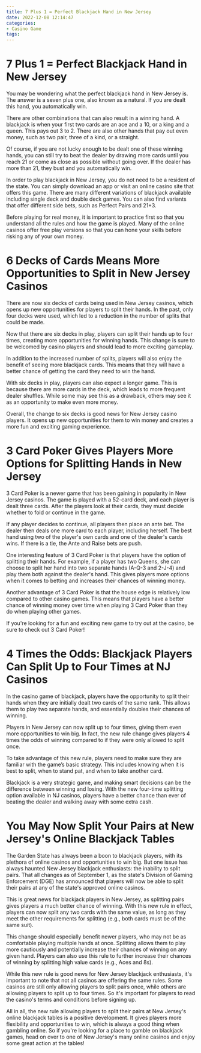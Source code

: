 ```yaml
---
title: 7 Plus 1 = Perfect Blackjack Hand in New Jersey
date: 2022-12-08 12:14:47
categories:
- Casino Game
tags:
---
```



#  7 Plus 1 = Perfect Blackjack Hand in New Jersey

You may be wondering what the perfect blackjack hand in New Jersey is. The answer is a seven plus one, also known as a natural. If you are dealt this hand, you automatically win.

There are other combinations that can also result in a winning hand. A blackjack is when your first two cards are an ace and a 10, or a king and a queen. This pays out 3 to 2. There are also other hands that pay out even money, such as two pair, three of a kind, or a straight.

Of course, if you are not lucky enough to be dealt one of these winning hands, you can still try to beat the dealer by drawing more cards until you reach 21 or come as close as possible without going over. If the dealer has more than 21, they bust and you automatically win.

In order to play blackjack in New Jersey, you do not need to be a resident of the state. You can simply download an app or visit an online casino site that offers this game. There are many different variations of blackjack available including single deck and double deck games. You can also find variants that offer different side bets, such as Perfect Pairs and 21+3.

Before playing for real money, it is important to practice first so that you understand all the rules and how the game is played. Many of the online casinos offer free play versions so that you can hone your skills before risking any of your own money.

#  6 Decks of Cards Means More Opportunities to Split in New Jersey Casinos

There are now six decks of cards being used in New Jersey casinos, which opens up new opportunities for players to split their hands. In the past, only four decks were used, which led to a reduction in the number of splits that could be made.

Now that there are six decks in play, players can split their hands up to four times, creating more opportunities for winning hands. This change is sure to be welcomed by casino players and should lead to more exciting gameplay.

In addition to the increased number of splits, players will also enjoy the benefit of seeing more blackjack cards. This means that they will have a better chance of getting the card they need to win the hand.

With six decks in play, players can also expect a longer game. This is because there are more cards in the deck, which leads to more frequent dealer shuffles. While some may see this as a drawback, others may see it as an opportunity to make even more money.

Overall, the change to six decks is good news for New Jersey casino players. It opens up new opportunities for them to win money and creates a more fun and exciting gaming experience.

#  3 Card Poker Gives Players More Options for Splitting Hands in New Jersey

3 Card Poker is a newer game that has been gaining in popularity in New Jersey casinos. The game is played with a 52-card deck, and each player is dealt three cards. After the players look at their cards, they must decide whether to fold or continue in the game. 

If any player decides to continue, all players then place an ante bet. The dealer then deals one more card to each player, including herself. The best hand using two of the player's own cards and one of the dealer's cards wins. If there is a tie, the Ante and Raise bets are push.

One interesting feature of 3 Card Poker is that players have the option of splitting their hands. For example, if a player has two Queens, she can choose to split her hand into two separate hands (A-Q-3 and 2-J-4) and play them both against the dealer's hand. This gives players more options when it comes to betting and increases their chances of winning money. 

Another advantage of 3 Card Poker is that the house edge is relatively low compared to other casino games. This means that players have a better chance of winning money over time when playing 3 Card Poker than they do when playing other games. 

If you're looking for a fun and exciting new game to try out at the casino, be sure to check out 3 Card Poker!

#  4 Times the Odds: Blackjack Players Can Split Up to Four Times at NJ Casinos

In the casino game of blackjack, players have the opportunity to split their hands when they are initially dealt two cards of the same rank. This allows them to play two separate hands, and essentially doubles their chances of winning.

Players in New Jersey can now split up to four times, giving them even more opportunities to win big. In fact, the new rule change gives players 4 times the odds of winning compared to if they were only allowed to split once.

To take advantage of this new rule, players need to make sure they are familiar with the game’s basic strategy. This includes knowing when it is best to split, when to stand pat, and when to take another card.

Blackjack is a very strategic game, and making smart decisions can be the difference between winning and losing. With the new four-time splitting option available in NJ casinos, players have a better chance than ever of beating the dealer and walking away with some extra cash.

#  You May Now Split Your Pairs at New Jersey's Online Blackjack Tables

The Garden State has always been a boon to blackjack players, with its plethora of online casinos and opportunities to win big. But one issue has always haunted New Jersey blackjack enthusiasts: the inability to split pairs. That all changes as of September 1, as the state's Division of Gaming Enforcement (DGE) has announced that players will now be able to split their pairs at any of the state's approved online casinos.

This is great news for blackjack players in New Jersey, as splitting pairs gives players a much better chance of winning. With this new rule in effect, players can now split any two cards with the same value, as long as they meet the other requirements for splitting (e.g., both cards must be of the same suit).

This change should especially benefit newer players, who may not be as comfortable playing multiple hands at once. Splitting allows them to play more cautiously and potentially increase their chances of winning on any given hand. Players can also use this rule to further increase their chances of winning by splitting high value cards (e.g., Aces and 8s).

While this new rule is good news for New Jersey blackjack enthusiasts, it's important to note that not all casinos are offering the same rules. Some casinos are still only allowing players to split pairs once, while others are allowing players to split up to four times. So it's important for players to read the casino's terms and conditions before signing up.

All in all, the new rule allowing players to split their pairs at New Jersey's online blackjack tables is a positive development. It gives players more flexibility and opportunities to win, which is always a good thing when gambling online. So if you're looking for a place to gamble on blackjack games, head on over to one of New Jersey's many online casinos and enjoy some great action at the tables!